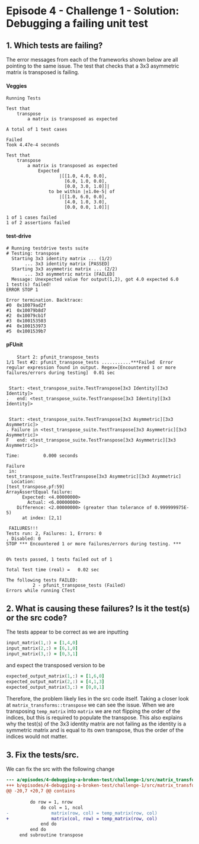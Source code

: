 # Episode 4 - Challenge 1 - Solution: Debugging a failing unit test

## 1. Which tests are failing?

The error messages from each of the frameworks shown below are all pointing to the same
issue. The test that checks that a 3x3 asymmetric matrix is transposed is failing.

#### Veggies

```
Running Tests

Test that
    transpose
        a matrix is transposed as expected

A total of 1 test cases

Failed
Took 4.47e-4 seconds

Test that
    transpose
        a matrix is transposed as expected
            Expected
                    |[[1.0, 4.0, 0.0],
                      [6.0, 1.0, 0.0],
                      [0.0, 3.0, 1.0]]|
                to be within |±1.0e-5| of
                    |[[1.0, 6.0, 0.0],
                      [4.0, 1.0, 3.0],
                      [0.0, 0.0, 1.0]]|

1 of 1 cases failed
1 of 2 assertions failed
```

#### test-drive

```
# Running testdrive tests suite
# Testing: transpose
  Starting 3x3 identity matrix ... (1/2)
       ... 3x3 identity matrix [PASSED]
  Starting 3x3 asymmetric matrix ... (2/2)
       ... 3x3 asymmetric matrix [FAILED]
  Message: Unexpected value for output(1,2), got 4.0 expected 6.0                          
1 test(s) failed!
ERROR STOP 1

Error termination. Backtrace:
#0  0x10079ad2f
#1  0x10079b8d7
#2  0x10079cb1f
#3  0x100153503
#4  0x100153973
#5  0x1001539b7
```


#### pFUnit

```
    Start 2: pfunit_transpose_tests
1/1 Test #2: pfunit_transpose_tests ...........***Failed  Error regular expression found in output. Regex=[Encountered 1 or more failures/errors during testing]  0.01 sec
 

 Start: <test_transpose_suite.TestTranspose[3x3 Identity][3x3 Identity]>
.   end: <test_transpose_suite.TestTranspose[3x3 Identity][3x3 Identity]>
 

 Start: <test_transpose_suite.TestTranspose[3x3 Asymmetric][3x3 Asymmetric]>
. Failure in <test_transpose_suite.TestTranspose[3x3 Asymmetric][3x3 Asymmetric]>
F   end: <test_transpose_suite.TestTranspose[3x3 Asymmetric][3x3 Asymmetric]>

Time:         0.000 seconds
  
Failure
 in: 
test_transpose_suite.TestTranspose[3x3 Asymmetric][3x3 Asymmetric]
  Location: 
[test_transpose.pf:59]
ArrayAssertEqual failure:
      Expected: <4.00000000>
        Actual: <6.00000000>
    Difference: <2.00000000> (greater than tolerance of 0.999999975E-5)
      at index: [2,1]
  
 FAILURES!!!
Tests run: 2, Failures: 1, Errors: 0
, Disabled: 0
STOP *** Encountered 1 or more failures/errors during testing. ***


0% tests passed, 1 tests failed out of 1

Total Test time (real) =   0.02 sec

The following tests FAILED:
          2 - pfunit_transpose_tests (Failed)
Errors while running CTest
```

## 2. What is causing these failures? Is it the test(s) or the src code?

The tests appear to be correct as we are inputting

```F90
input_matrix(1,:) = [1,4,0]
input_matrix(2,:) = [6,1,0]
input_matrix(3,:) = [0,3,1]
```

and expect the transposed version to be

```F90
expected_output_matrix(1,:) = [1,6,0]
expected_output_matrix(2,:) = [4,1,3]
expected_output_matrix(3,:) = [0,0,1]
```

Therefore, the problem likely lies in the src code itself. Taking a closer look at `matrix_transforms::transpose`
we can see the issue. When we are transposing `temp_matrix` into `matrix` we are not flipping the order of the
indices, but this is required to populate the transpose. This also explains why the test(s) of the 3x3 identity
matrix are not failing as the identity is a symmetric matrix and is equal to its own transpose, thus the order
of the indices would not matter.

## 3. Fix the tests/src.

We can fix the src with the following change

```diff
--- a/episodes/4-debugging-a-broken-test/challenge-1/src/matrix_transforms.f90
+++ b/episodes/4-debugging-a-broken-test/challenge-1/src/matrix_transforms.f90
@@ -20,7 +20,7 @@ contains
 
         do row = 1, nrow
             do col = 1, ncol
-                matrix(row, col) = temp_matrix(row, col)
+                matrix(col, row) = temp_matrix(row, col)
             end do
         end do
     end subroutine transpose
```
